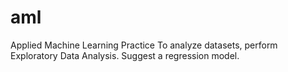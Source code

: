 # aml
Applied Machine Learning Practice
To analyze datasets, perform Exploratory Data Analysis. Suggest a regression model.

